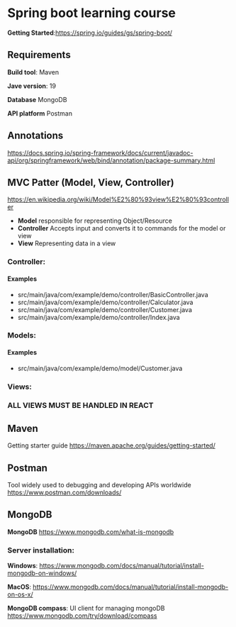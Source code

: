 # Spring boot learning course
__Getting Started__:https://spring.io/guides/gs/spring-boot/


## Requirements
__Build tool__: Maven

__Jave version__: 19

__Database__ MongoDB

__API platform__ Postman

## Annotations
https://docs.spring.io/spring-framework/docs/current/javadoc-api/org/springframework/web/bind/annotation/package-summary.html

## MVC Patter (Model, View, Controller)
https://en.wikipedia.org/wiki/Model%E2%80%93view%E2%80%93controller
- __Model__ responsible for representing Object/Resource
- __Controller__ Accepts input and converts it to commands for the model or view
- __View__ Representing data in a view

### Controller:
#### Examples
-  src/main/java/com/example/demo/controller/BasicController.java
-  src/main/java/com/example/demo/controller/Calculator.java
-  src/main/java/com/example/demo/controller/Customer.java
-  src/main/java/com/example/demo/controller/Index.java

### Models:
#### Examples
-  src/main/java/com/example/demo/model/Customer.java

### Views:
### ALL VIEWS MUST BE HANDLED IN REACT


## Maven
Getting starter guide
https://maven.apache.org/guides/getting-started/

## Postman
Tool widely used to debugging and developing APIs worldwide
https://www.postman.com/downloads/

## MongoDB
__MongoDB__
https://www.mongodb.com/what-is-mongodb

### Server installation:

__Windows__: https://www.mongodb.com/docs/manual/tutorial/install-mongodb-on-windows/

__MacOS__: https://www.mongodb.com/docs/manual/tutorial/install-mongodb-on-os-x/

__MongoDB compass__: UI client for managing mongoDB
https://www.mongodb.com/try/download/compass 

